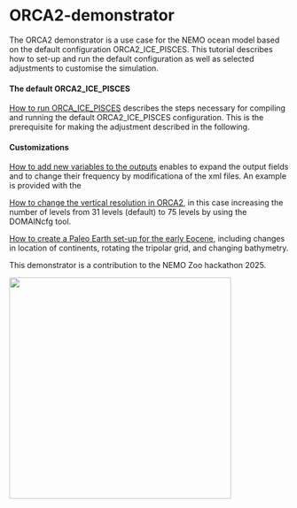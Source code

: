 # ORCA2-demonstrator

The ORCA2 demonstrator is a use case for the NEMO ocean model based on the default configuration ORCA2_ICE_PISCES. This tutorial describes how to set-up and run the default configuration as well as selected adjustments to customise the simulation. 

#### The default ORCA2_ICE_PISCES

[How to run ORCA_ICE_PISCES](https://github.com/jbladant/ORCA2-demonstrator/blob/main/Running%20ORCA2_ICE_PISCES.md) describes the steps necessary for compiling and running the default ORCA2_ICE_PISCES configuration. This is the prerequisite for making the adjustment described in the following. 

<!-- #### Making adjustments for different levels of experience with NEMO -->
#### Customizations
[How to add new variables to the outputs](https://github.com/jbladant/ORCA2-demonstrator/blob/main/Add%20new%20outputs.md) enables to expand the output fields and to change their frequency by modificationa of the xml files. An example is provided with the 

[How to change the vertical resolution in ORCA2](https://github.com/jbladant/ORCA2-demonstrator/blob/main/ORCA2L75_configuration.md), in this case increasing the number of levels from 31 levels (default) to 75 levels by using the DOMAINcfg tool. 

[How to create a Paleo Earth set-up for the early Eocene](https://github.com/jbladant/ORCA2-demonstrator/blob/main/Paleo_Earth.md), including changes in location of continents, rotating the tripolar grid, and changing bathymetry.

This demonstrator is a contribution to the NEMO Zoo hackathon 2025. 

<img src="https://www.nemo-ocean.eu/wp-content/uploads/graphics.004-1024x576.jpeg" align="center" width="400"> 


